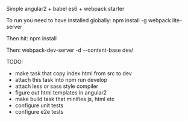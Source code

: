 Simple angular2 + babel es6 + webpack starter

To run you need to have installed globally:
npm install -g webpack lite-server

Then hit:
npm install

Then:
webpack-dev-server -d --content-base dev/

TODO:
- make task that copy index.html from src to dev
- attach this task into npm run develop
- attach less or sass style compiler
- figure out html templates in angular2
- make build task that minifies js, html etc
- configure unit tests
- configure e2e tests